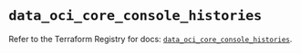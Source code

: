# `data_oci_core_console_histories`

Refer to the Terraform Registry for docs: [`data_oci_core_console_histories`](https://registry.terraform.io/providers/oracle/oci/7.19.0/docs/data-sources/core_console_histories).
